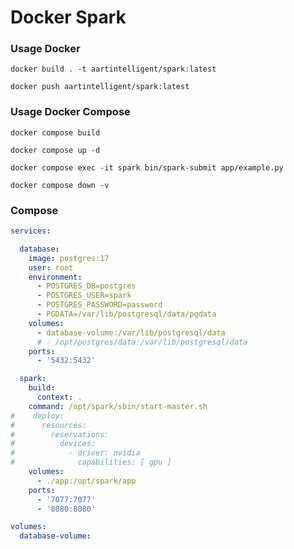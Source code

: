 Docker Spark
=============

### Usage Docker

```shell
docker build . -t aartintelligent/spark:latest
```

```shell
docker push aartintelligent/spark:latest
```

### Usage Docker Compose

```shell
docker compose build
```

```shell
docker compose up -d
```

```shell
docker compose exec -it spark bin/spark-submit app/example.py
```

```shell
docker compose down -v
```

### Compose

```yaml
services:

  database:
    image: postgres:17
    user: root
    environment:
      - POSTGRES_DB=postgres
      - POSTGRES_USER=spark
      - POSTGRES_PASSWORD=password
      - PGDATA=/var/lib/postgresql/data/pgdata
    volumes:
      - database-volume:/var/lib/postgresql/data
      # - /opt/postgres/data:/var/lib/postgresql/data
    ports:
      - '5432:5432'

  spark:
    build:
      context: .
    command: /opt/spark/sbin/start-master.sh
#    deploy:
#      resources:
#        reservations:
#          devices:
#            - driver: nvidia
#              capabilities: [ gpu ]
    volumes:
      - ./app:/opt/spark/app
    ports:
      - '7077:7077'
      - '8080:8080'

volumes:
  database-volume:
```